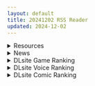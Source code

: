 ```yaml
---
layout: default
title: 20241202 RSS Reader
updated: 2024-12-02
---
```


<details class='content-parent'>
<summary>
Resources
</summary>
<details class='content-child'>
<summary>
<span class='rss-title'> [P站ID=21997192][えふり] fanbox 至2024年11月[7GB] </span> <a class='rss-link' href='https://gmgard.com/gm127781' target='_blank'>&nbsp;</a>
<div class='rss-published'> 🕛 20241201 17:30:13</div>
</summary>
<img src="https://static.gmgard.us/Images/upload/18193020130130750.jpg" /><br /><p>著名米油作者，之前就是开这个作者的车被倒狗举报了，主要是因为这是咸鱼热门资源。但是现在我有的是办法治倒狗，虽然发了过两天就要给某些人搬走盈利。敢拿脚本举报的话我就让你和你的同行一个下场（笑）,给你们倒狗吃，是赏，但你们不能抢。懂？</p>
</details>
<details class='content-child'>
<summary>
<span class='rss-title'> [Steam官中无修正]  [241128] [ Night-Day-Night-Nine] NTR office  官方中文版 [320M] </span> <a class='rss-link' href='https://gmgard.com/gm127778' target='_blank'>&nbsp;</a>
<div class='rss-published'> 🕛 20241201 15:22:06</div>
</summary>
<img src="https://pic.imoe.pw/2024/12/01/b323d852c5377.gif" /><br /><p>『游戏介绍』
純劇情向RPG遊戲，主要H演出是隱姦、調教、拍攝、迷姦、媚藥，除了劇情以外沒有多餘的奇怪小遊戲，遊戲一共準備了三種結局！</p>
</details>
<details class='content-child'>
<summary>
<span class='rss-title'> [3D无修正] [VAMbro] Vol 11 和老上司的温泉之旅[1.66G] [fanbox] </span> <a class='rss-link' href='https://gmgard.com/gm127779' target='_blank'>&nbsp;</a>
<div class='rss-published'> 🕛 20241201 13:51:20</div>
</summary>
<img src="https://pic.imoe.pw/2024/12/01/0343e0e49e6a0.gif" /><br /><p>温泉旅馆中的痴女性爱服务</p>
</details>
<details class='content-child'>
<summary>
<span class='rss-title'> [SLG/内嵌机翻][RJ01295900][meteo.H]欢迎来到播种都市 種付都市へようこそ 全存档 PC[400M/百度+UC] </span> <a class='rss-link' href='https://gmgard.com/gm127780' target='_blank'>&nbsp;</a>
<div class='rss-published'> 🕛 20241201 13:24:01</div>
</summary>
<img src="https://p.inari.site/usr/804/674c53061348d.jpg" /><br /><p>[SLG/内嵌机翻]欢迎来到播种都市&nbsp;種付都市へようこそ&nbsp;全存档&nbsp;PC[400M/百度+UC]</p>
</details>
<details class='content-child'>
<summary>
<span class='rss-title'> [RPG/双端] [RJ01299030]  [長崎いろは邸] 犯されメイドの除霊方法 被侵犯女仆的除灵方法 犯されメイドの除霊方法 [799M] </span> <a class='rss-link' href='https://gmgard.com/gm127776' target='_blank'>&nbsp;</a>
<div class='rss-published'> 🕛 20241201 13:20:39</div>
</summary>
<img src="https://www.moezone.dev/wp-content/uploads/2024/12/h6314a.webp" /><br /><p>【故事】
恶灵。
带着执念死去的人类的最终形态。</p>
</details>
<details class='content-child'>
<summary>
<span class='rss-title'> [RPG/AI汉化/安卓+pc][RJ01116468][いつもお世話になっております]伴侣村的淫习(つがい村の淫習)V1.0[1.12G] </span> <a class='rss-link' href='https://gmgard.com/gm127773' target='_blank'>&nbsp;</a>
<div class='rss-published'> 🕛 20241201 08:23:09</div>
</summary>
<img src="https://four.acgimg.net/images/2023/11/26/bzM7Q.webp" /><br /><p>————————————————————————————————————</p>
</details>
<details class='content-child'>
<summary>
<span class='rss-title'> [Steam官中][241119][ Cat Paw Game]欲之梦[4.05G] </span> <a class='rss-link' href='https://gmgard.com/gm127772' target='_blank'>&nbsp;</a>
<div class='rss-published'> 🕛 20241201 08:23:09</div>
</summary>
<img src="https://static.gmgard.us/Images/upload/14749010049055905.jpg" /><br /><p>很久没投稿了，这座是那个幻欲游乐园的社团做的，不得不说比起前两作还是进步很多，CG都非常实用，小游戏玩着也很简单爽快，文件里自带全CG存档，放到appdata文件夹下的社团名文件家里就行，本体我不会破解，直接从STEAM里打包出来的，牛逼的大哥可以试试。</p>
</details>
<details class='content-child'>
<summary>
<span class='rss-title'> [3D/有修正][古い] 24年10月人格排泄アナルゼリー耐久_前編 [fantia] </span> <a class='rss-link' href='https://gmgard.com/gm127767' target='_blank'>&nbsp;</a>
<div class='rss-published'> 🕛 20241201 06:59:18</div>
</summary>
<img src="https://static.gmgard.us/Images/upload/17344301432528031.jpg" /><br /><p>やめて！直腸に注入されたアナルゼリーの特殊能力で、絶頂するたびに手放した意識が吸収されちゃう！
お願い、負けないでニューちゃん！
あなたが今ここで正義の心を排泄しちゃったら、世界の平和はどうなっちゃうの？
意識はまだ残ってる。ここを耐えれば、雑魚オス共に勝てるんだから！</p>
</details>

</details>
<details class='content-parent'>
<summary>
News
</summary>

</details>
<details class='content-parent'>
<summary>
DLsite Game Ranking
</summary>
<details class='content-child'>
<summary>
<span class='rss-title'> IV?AV!! -2nd Girl- [硝石工房] </span> <a class='rss-link' href='https://www.dlsite.com/maniax/work/=/product_id/RJ01290563.html' target='_blank'>&nbsp;</a>
<div class='rss-published'> 🕛 20241202 13:15:19</div>
</summary>
<img src ="http://img.dlsite.jp/modpub/images2/work/doujin/RJ01291000/RJ01290563_img_main.jpg"/><br/>60FPSのぬるぬるムービー。デカパイアイドルのIV撮影をAVに誘導しちゃえ!?
</details>
<details class='content-child'>
<summary>
<span class='rss-title'> 人妻の寝取りはアナルから [Hoi Hoi Hoi] </span> <a class='rss-link' href='https://www.dlsite.com/maniax/work/=/product_id/RJ01292820.html' target='_blank'>&nbsp;</a>
<div class='rss-published'> 🕛 20241202 13:15:19</div>
</summary>
<img src ="http://img.dlsite.jp/modpub/images2/work/doujin/RJ01293000/RJ01292820_img_main.jpg"/><br/>人妻をアナルから寝取るADV
</details>
<details class='content-child'>
<summary>
<span class='rss-title'> 異世界樹の巫女～魔法のチカラでおさわりHやりたい放題～【Hシーン全解放DLC】 [たわわデリバリー] </span> <a class='rss-link' href='https://www.dlsite.com/maniax/work/=/product_id/RJ01289925.html' target='_blank'>&nbsp;</a>
<div class='rss-published'> 🕛 20241202 13:15:19</div>
</summary>
<img src ="http://img.dlsite.jp/modpub/images2/work/doujin/RJ01290000/RJ01289925_img_main.jpg"/><br/>「異世界樹の巫女～魔法のチカラでおさわりHやりたい放題～」のDLC追加データです。別途「異世界樹の巫女～魔法のチカラでおさわりHやりたい放題～」本編が必要になります。
</details>
<details class='content-child'>
<summary>
<span class='rss-title'> MazeCave~俺の感覚遮断触手ダンジョン! [東京乳業] </span> <a class='rss-link' href='https://www.dlsite.com/maniax/work/=/product_id/RJ01245835.html' target='_blank'>&nbsp;</a>
<div class='rss-published'> 🕛 20241202 13:15:19</div>
</summary>
<img src ="http://img.dlsite.jp/modpub/images2/work/doujin/RJ01246000/RJ01245835_img_main.jpg"/><br/>感覚遮断トラップでドジな冒険者の魔力を搾り取れ!俺の苗床ダンジョンを作ろう!
</details>
<details class='content-child'>
<summary>
<span class='rss-title'> イモコネ—届けたい恋心 [光雪茶会] </span> <a class='rss-link' href='https://www.dlsite.com/maniax/work/=/product_id/RJ01189784.html' target='_blank'>&nbsp;</a>
<div class='rss-published'> 🕛 20241202 13:15:19</div>
</summary>
<img src ="http://img.dlsite.jp/modpub/images2/work/doujin/RJ01190000/RJ01189784_img_main.jpg"/><br/>妹たちとの甘い同棲生活を体験できるシミュレーションゲーム! ヒロインフルボイスで楽しむ長編ストーリー! 盛りだくさんのLive2Dおさわり機能やアニメーション演出、さらに楽しいミニゲームも満載!
</details>

</details>
<details class='content-parent'>
<summary>
DLsite Voice Ranking
</summary>
<details class='content-child'>
<summary>
<span class='rss-title'> メイドのマナちゃんに耳かきしてもらおう [Crescendo] </span> <a class='rss-link' href='https://www.dlsite.com/maniax/work/=/product_id/RJ01293993.html' target='_blank'>&nbsp;</a>
<div class='rss-published'> 🕛 20241202 13:15:22</div>
</summary>
<img src ="http://img.dlsite.jp/modpub/images2/work/doujin/RJ01294000/RJ01293993_img_main.jpg"/><br/>【3DASMR】でお馴染みのマナちゃんの耳かきが沢山!耳かき一回分のオムニバス形式なので気分に合わせて楽しめます。おまけとしてYouTubeにアップされている動画の音声も付いてます。声 棗いつき様
</details>
<details class='content-child'>
<summary>
<span class='rss-title'> ✅10日間限定10大特典✅❤️Wロイヤルおま◯こ嫁❤️高貴でおスケベなふたご姫をハメ比べし放題な贅沢ライフ❤️ [桃色みんと] </span> <a class='rss-link' href='https://www.dlsite.com/maniax/work/=/product_id/RJ01268379.html' target='_blank'>&nbsp;</a>
<div class='rss-published'> 🕛 20241202 13:15:22</div>
</summary>
<img src ="http://img.dlsite.jp/modpub/images2/work/doujin/RJ01269000/RJ01268379_img_main.jpg"/><br/>「毎日毎日おせっせおせっせ❤️あなた様専属のおまんこワイフになれるなら本望でございます❤️」魔王を討伐し、ふたご姫を娶る事になった貴方❤️でもお嫁さんとして迎え入れられるのは一人だけと決まっていて…?❤️おスケベで破廉恥なふたご姫をハメ比べしまくる生活が...今、はじまります❤️
</details>
<details class='content-child'>
<summary>
<span class='rss-title'> 【简体中文版】假恋爱小穴按摩 [青春×フェティシズム] </span> <a class='rss-link' href='https://www.dlsite.com/maniax/work/=/product_id/RJ01295050.html' target='_blank'>&nbsp;</a>
<div class='rss-published'> 🕛 20241202 13:15:22</div>
</summary>
<img src ="http://img.dlsite.jp/modpub/images2/work/doujin/RJ01296000/RJ01295050_img_main.jpg"/><br/>即使没有青春也没关系。成年的听众也有权利获得幸福。 这次的按摩担当是一位冷酷神秘的眼镜美少女。有着不符合名校女子学校JK的淫荡身材,会不自觉地挑拨你。 隐藏在眼镜下的"假恋爱"的真相,欢迎您来聆听并体验。
</details>
<details class='content-child'>
<summary>
<span class='rss-title'> メイドのめぐみさんに癒してもらおう [Crescendo] </span> <a class='rss-link' href='https://www.dlsite.com/maniax/work/=/product_id/RJ01162577.html' target='_blank'>&nbsp;</a>
<div class='rss-published'> 🕛 20241202 13:15:22</div>
</summary>
<img src ="http://img.dlsite.jp/modpub/images2/work/doujin/RJ01163000/RJ01162577_img_main.jpg"/><br/>【3DASMR】でお馴染みのめぐみお姉ちゃんの音声作品がつい登場‼おまけとしてYouTubeにアップしている作品の音声部分も同梱‼めぐみさんのことがよりわかる!声 柚木朱莉
</details>
<details class='content-child'>
<summary>
<span class='rss-title'> 【繁體中文版】假戀小穴按摩 [青春×フェティシズム] </span> <a class='rss-link' href='https://www.dlsite.com/maniax/work/=/product_id/RJ01295057.html' target='_blank'>&nbsp;</a>
<div class='rss-published'> 🕛 20241202 13:15:22</div>
</summary>
<img src ="http://img.dlsite.jp/modpub/images2/work/doujin/RJ01296000/RJ01295057_img_main.jpg"/><br/>即使沒有青春也沒關係。成年的聽眾也有權利獲得幸福。 這次的按摩擔當是一位冷酷神秘的眼鏡美少女。有著不符合女子名校JK的淫蕩身材,會不自覺地挑撥你。 隱藏在眼鏡下的"假戀愛"的真相,歡迎您來聆聽並體驗。
</details>

</details>
<details class='content-parent'>
<summary>
DLsite Comic Ranking
</summary>
<details class='content-child'>
<summary>
<span class='rss-title'> 女畜加工プラント 捕らわれたヒーロー・ツインバード加工記録 後編 [超健康屋] </span> <a class='rss-link' href='https://www.dlsite.com/maniax/work/=/product_id/RJ01294019.html' target='_blank'>&nbsp;</a>
<div class='rss-published'> 🕛 20241202 13:15:24</div>
</summary>
<img src ="http://img.dlsite.jp/modpub/images2/work/doujin/RJ01295000/RJ01294019_img_main.jpg"/><br/>様々な女性を捕らえクライアントに都合の良い女畜へと加工する女畜加工プラント。 今回捕らえられた超常の力を持つスーパーヒロイン、ニカとラキは非人道的かつ尊厳を踏みにじる残酷な加工を受け続ける事となる……
</details>
<details class='content-child'>
<summary>
<span class='rss-title'> 女畜加工プラント 捕らわれたヒーロー・ツインバード加工記録 前編 [超健康屋] </span> <a class='rss-link' href='https://www.dlsite.com/maniax/work/=/product_id/RJ01222062.html' target='_blank'>&nbsp;</a>
<div class='rss-published'> 🕛 20241202 13:15:24</div>
</summary>
<img src ="http://img.dlsite.jp/modpub/images2/work/doujin/RJ01223000/RJ01222062_img_main.jpg"/><br/>様々な女性を捕らえクライアントに都合の良い女畜へと加工する女畜加工プラント。 今回捕らえられた超常の力を持つスーパーヒロイン、ニカとラキは非人道的かつ尊厳を踏みにじる残酷な加工を受け続ける事となる……
</details>
<details class='content-child'>
<summary>
<span class='rss-title'> ダウナー研究者お姉さんにお願いしてえっちなことしてもらう話。 [内臓研究所] </span> <a class='rss-link' href='https://www.dlsite.com/maniax/work/=/product_id/RJ01225571.html' target='_blank'>&nbsp;</a>
<div class='rss-published'> 🕛 20241202 13:15:24</div>
</summary>
<img src ="http://img.dlsite.jp/modpub/images2/work/doujin/RJ01226000/RJ01225571_img_main.jpg"/><br/>ダウナー研究者お姉さんとえっちなことをしよう
</details>
<details class='content-child'>
<summary>
<span class='rss-title'> 憧れの生徒会長が巨乳すぎる件 [Try&方言二人社會] </span> <a class='rss-link' href='https://www.dlsite.com/maniax/work/=/product_id/RJ01299665.html' target='_blank'>&nbsp;</a>
<div class='rss-published'> 🕛 20241202 13:15:24</div>
</summary>
<img src ="http://img.dlsite.jp/modpub/images2/work/doujin/RJ01300000/RJ01299665_img_main.jpg"/><br/>■あらすじ サークル「TRY&方言二人社会」がC104で発売した同人誌。
</details>
<details class='content-child'>
<summary>
<span class='rss-title'> 家が湿気過ぎて生えてきた幻覚誘発するキノコを誤食して発情したあとのあれやこれ [捕食少女] </span> <a class='rss-link' href='https://www.dlsite.com/maniax/work/=/product_id/RJ01114389.html' target='_blank'>&nbsp;</a>
<div class='rss-published'> 🕛 20241202 13:15:24</div>
</summary>
<img src ="http://img.dlsite.jp/modpub/images2/work/doujin/RJ01115000/RJ01114389_img_main.jpg"/><br/>これはごく普通すぎて普通でしかない一人の女子大学生の日常ストーリーです。 家の中が湿気てキノコが生えることになり、好奇心からそのキノコを誤って摂取した結果、幻覚を体験します。本文は52ページ。特典のおまけ2枚付きです。
</details>

</details>

